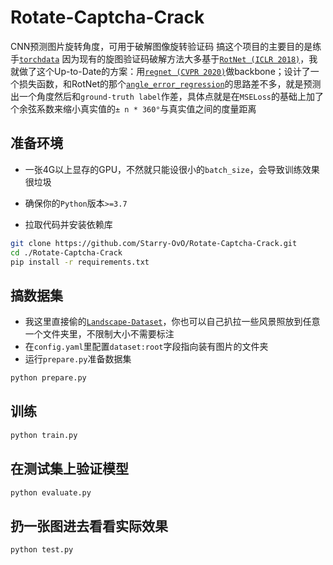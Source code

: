 # Rotate-Captcha-Crack

CNN预测图片旋转角度，可用于破解图像旋转验证码
搞这个项目的主要目的是练手[`torchdata`](https://pytorch.org/data/beta/index.html)
因为现有的旋图验证码破解方法大多基于[`RotNet (ICLR 2018)`](https://arxiv.org/abs/1803.07728)，我就做了这个Up-to-Date的方案：用[`regnet (CVPR 2020)`](https://arxiv.org/abs/2003.13678)做backbone；设计了一个损失函数，和RotNet的那个[`angle_error_regression`](https://github.com/d4nst/RotNet/blob/a56ea59818bbdd76d4dd8d83b8bbbaae6a802310/utils.py#L30-L36)的思路差不多，就是预测出一个角度然后和`ground-truth label`作差，具体点就是在`MSELoss`的基础上加了个余弦系数来缩小真实值的`± n * 360°`与真实值之间的度量距离

## 准备环境

+ 一张4G以上显存的GPU，不然就只能设很小的`batch_size`，会导致训练效果很垃圾
+ 确保你的`Python`版本`>=3.7`

+ 拉取代码并安装依赖库

```bash
git clone https://github.com/Starry-OvO/Rotate-Captcha-Crack.git
cd ./Rotate-Captcha-Crack
pip install -r requirements.txt
```

## 搞数据集

+ 我这里直接偷的[`Landscape-Dataset`](https://github.com/yuweiming70/Landscape-Dataset)，你也可以自己扒拉一些风景照放到任意一个文件夹里，不限制大小不需要标注
+ 在`config.yaml`里配置`dataset:root`字段指向装有图片的文件夹
+ 运行`prepare.py`准备数据集

```bash
python prepare.py
```

## 训练

```bash
python train.py
```

## 在测试集上验证模型

```bash
python evaluate.py
```

## 扔一张图进去看看实际效果

```bash
python test.py
```
